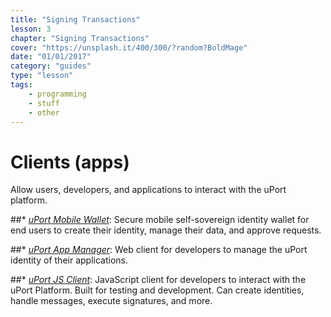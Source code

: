 ```yaml
---
title: "Signing Transactions"
lesson: 3
chapter: "Signing Transactions"
cover: "https://unsplash.it/400/300/?random?BoldMage"
date: "01/01/2017"
category: "guides"
type: "lesson"
tags:
    - programming
    - stuff
    - other
---
```


# **Clients (apps)**
Allow users, developers, and applications to interact with the uPort platform.

##* _[uPort Mobile Wallet](https://itunes.apple.com/us/app/uport-id/id1123434510)_:
Secure mobile self-sovereign identity wallet for end users to create their identity, manage their data, and approve requests.

##* _[uPort App Manager](http://developer.uport.me/myapps.html)_:
Web client for developers to manage the uPort identity of their applications.

##* _[uPort JS Client](https://github.com/uport-project/uport-js-client)_:
JavaScript client for developers to interact with the uPort Platform. Built for testing and development. Can create identities, handle messages, execute signatures, and more.
